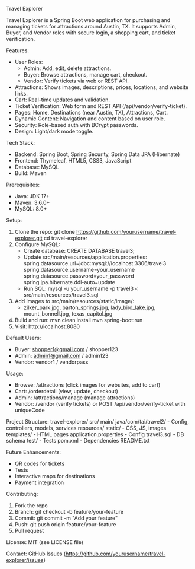 Travel Explorer

Travel Explorer is a Spring Boot web application for purchasing and managing tickets for attractions around Austin, TX. It supports Admin, Buyer, and Vendor roles with secure login, a shopping cart, and ticket verification.

Features:
- User Roles:
  - Admin: Add, edit, delete attractions.
  - Buyer: Browse attractions, manage cart, checkout.
  - Vendor: Verify tickets via web or REST API.
- Attractions: Shows images, descriptions, prices, locations, and website links.
- Cart: Real-time updates and validation.
- Ticket Verification: Web form and REST API (/api/vendor/verify-ticket).
- Pages: Home, Destinations (near Austin, TX), Attractions, Cart.
- Dynamic Content: Navigation and content based on user role.
- Security: Role-based auth with BCrypt passwords.
- Design: Light/dark mode toggle.

Tech Stack:
- Backend: Spring Boot, Spring Security, Spring Data JPA (Hibernate)
- Frontend: Thymeleaf, HTML5, CSS3, JavaScript
- Database: MySQL
- Build: Maven

Prerequisites:
- Java: JDK 17+
- Maven: 3.6.0+
- MySQL: 8.0+

Setup:
1. Clone the repo:
   git clone https://github.com/yourusername/travel-explorer.git
   cd travel-explorer
2. Configure MySQL:
   - Create database: CREATE DATABASE travel3;
   - Update src/main/resources/application.properties:
     spring.datasource.url=jdbc:mysql://localhost:3306/travel3
     spring.datasource.username=your_username
     spring.datasource.password=your_password
     spring.jpa.hibernate.ddl-auto=update
   - Run SQL: mysql -u your_username -p travel3 < src/main/resources/travel3.sql
3. Add images to src/main/resources/static/image/:
   - zilker_park.jpg, barton_springs.jpg, lady_bird_lake.jpg, mount_bonnell.jpg, texas_capitol.jpg
4. Build and run:
   mvn clean install
   mvn spring-boot:run
5. Visit: http://localhost:8080

Default Users:
- Buyer: shopper1@gmail.com / shopper123
- Admin: admin1@gmail.com / admin123
- Vendor: vendor1 / vendorpass

Usage:
- Browse: /attractions (click images for websites, add to cart)
- Cart: /orderdetail (view, update, checkout)
- Admin: /attractions/manage (manage attractions)
- Vendor: /vendor (verify tickets) or POST /api/vendor/verify-ticket with uniqueCode

Project Structure:
travel-explorer/
  src/
    main/
      java/com/tai/travel2/ - Config, controllers, models, services
      resources/
        static/ - CSS, JS, images
        templates/ - HTML pages
        application.properties - Config
        travel3.sql - DB schema
    test/ - Tests
  pom.xml - Dependencies
  README.txt

Future Enhancements:
- QR codes for tickets
- Tests
- Interactive maps for destinations
- Payment integration

Contributing:
1. Fork the repo
2. Branch: git checkout -b feature/your-feature
3. Commit: git commit -m "Add your feature"
4. Push: git push origin feature/your-feature
5. Pull request

License: MIT (see LICENSE file)

Contact: GitHub Issues (https://github.com/yourusername/travel-explorer/issues)
